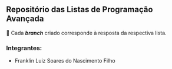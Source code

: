 ## Repositório das Listas de Programação Avançada
:speech_balloon: Cada **_branch_** criado corresponde à resposta da respectiva lista.

### Integrantes:

* Franklin Luiz Soares do Nascimento Filho